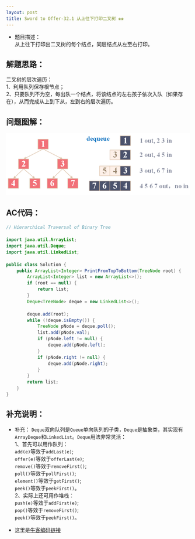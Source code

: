 ```yaml
---
layout: post
title: Sword to Offer-32.1 从上往下打印二叉树 ❀❀
---
```


* 题目描述：  
从上往下打印出二叉树的每个结点，同层结点从左至右打印。  

## 解题思路：

二叉树的层次遍历：  
1、利用队列保存根节点；  
2、只要队列不为空，每出队一个结点，将该结点的左右孩子依次入队（如果存在），从而完成从上到下从，左到右的层次遍历。


## 问题图解：

<center>
    <img src="/assets/img/blog/sword-offer-32.1.png">
</center>


## AC代码：

```java
// Hierarchical Traversal of Binary Tree

import java.util.ArrayList;
import java.util.Deque;
import java.util.LinkedList;

public class Solution {
    public ArrayList<Integer> PrintFromTopToBottom(TreeNode root) {
        ArrayList<Integer> list = new ArrayList<>();
        if (root == null) {
            return list;
        }
        Deque<TreeNode> deque = new LinkedList<>();
        
        deque.add(root);
        while (!deque.isEmpty()) {
            TreeNode pNode = deque.poll();
            list.add(pNode.val);
            if (pNode.left != null) {
                deque.add(pNode.left);
            }
            if (pNode.right != null) {
                deque.add(pNode.right);
            }
        }
        return list;
    }
}
```

## 补充说明：
* 补充：
`Deque`双向队列是`Queue`单向队列的子类，`Deque`是抽象类，其实现有`ArrayDeque`和`LinkedList`。`Deque`用法非常灵活：  
1、首先可以用作队列：  
`add(e)`等效于`addLast(e)`;  
`offer(e)`等效于`offerLast(e)`;  
`remove()`等效于`removeFirst()`;  
`poll()`等效于`pollFirst()`;  
`element()`等效于`getFirst()`;  
`peek()`等效于`peekFirst()`。  
2、实际上还可用作堆栈：  
`push(e)`等效于`addFirst(e)`;  
`pop()`等效于`removeFirst()`;    
`peek()`等效于`peekFirst()`。  


* 这里是[牛客编码链接](https://www.nowcoder.com/practice/7fe2212963db4790b57431d9ed259701?tpId=13&&tqId=11175&rp=1&ru=/ta/coding-interviews&qru=/ta/coding-interviews/question-ranking)